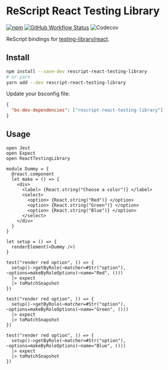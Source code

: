 # ReScript React Testing Library

[![npm](https://img.shields.io/npm/v/rescript-react-testing-library?label=version&style=flat-square)](https://www.npmjs.com/package/rescript-react-testing-library)
[![GitHub Workflow Status](https://img.shields.io/github/workflow/status/brnrdog/rescript-react-testing-library/Version%20Release?style=flat-square)](https://github.com/brnrdog/rescript-react-testing-library/actions/workflows/release.yml)
![Codecov](https://img.shields.io/codecov/c/github/brnrdog/rescript-react-testing-library?style=flat-square)

ReScript bindings for [testing-library/react](https://github.com/testing-library/react-testing-library/).

## Install

```bash
npm install --save-dev rescript-react-testing-library
# or yarn
yarn add --dev rescript-react-testing-library
```

Update your bsconfig file:

```json
{
  "bs-dev-dependencies": ["rescript-react-testing-library"]
}
```

## Usage

```res
open Jest
open Expect
open ReactTestingLibrary

module Dummy = {
  @react.component
  let make = () => {
    <div>
      <label> {React.string("Choose a color")} </label>
      <select>
        <option> {React.string("Red")} </option>
        <option> {React.string("Green")} </option>
        <option> {React.string("Blue")} </option>
      </select>
    </div>
  }
}

let setup = () => {
  renderElement(<Dummy />)
}

test("render red option", () => {
  setup()->getByRole(~matcher=#Str("option"), ~options=makeByRoleOptions(~name="Red", ()))
  |> expect
  |> toMatchSnapshot
})

test("render red option", () => {
  setup()->getByRole(~matcher=#Str("option"), ~options=makeByRoleOptions(~name="Green", ()))
  |> expect
  |> toMatchSnapshot
})

test("render red option", () => {
  setup()->getByRole(~matcher=#Str("option"), ~options=makeByRoleOptions(~name="Blue", ()))
  |> expect
  |> toMatchSnapshot
})
```

